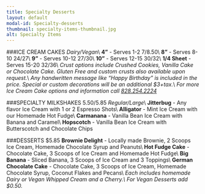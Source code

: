 ```yaml
---
title: Specialty Desserts
layout: default
modal-id: Specialty-desserts 
thumbnail: specialty-items-thumbnail.jpg
alt: Specialty Items 
---
```

###ICE CREAM CAKES
*Dairy/Vegan*\\
**4”** - Serves 1-2 $7/$8.50\\
**8”** - Serves 8-10 $24/$27\\
**9”** - Serves 10-12 $27/$30\\
**10”** - Serves 12-15 $30/$32\\
**1/4 Sheet** - Serves 15-20 $32/$36\\
*Crust options include Crushed Cookies, Vanilla Cake or Chocolate Cake. Gluten Free and custom crusts also available upon request.*\\
*Any handwritten message like “Happy Birthday” is included in the price. Special or custom decorations will be an additional $3+tax.*\\
*For more Ice Cream Cake options and information call <a href="tel:+8282542224">828.254.2224</a>*

###SPECIALTY MILKSHAKES $5.50/$5.85
*Regular/Large*\\
**Jitterbug** - Any flavor Ice Cream with 1 or 2 Espresso Shots\\
**Alligator** - Mint Ice Cream with our Homemade Hot Fudge\\
**Carmanana** - Vanilla Bean Ice Cream with Banana and Caramel\\
**Hopscotch** - Vanilla Bean Ice Cream with Butterscotch and Chocolate Chips

###DESSERTS $5.85
**Brownie Delight** - Locally made Brownie, 2 Scoops Ice Cream, Homemade Chocolate Syrup and Peanuts\\
**Hot Fudge Cake** - Chocolate Cake, 3 Scoops of Ice Cream and Homemade Hot Fudge\\
**Big Banana** - Sliced Banana, 3 Scoops of Ice Cream and 3 Toppings\\
**German Chocolate Cake** - Chocolate Cake, 3 Scoops of Ice Cream, Homemade Chocolate Syrup, Coconut Flakes and Pecans\\
*Each includes homemade Dairy or Vegan Whipped Cream and a Cherry.\\
For Vegan Desserts add $0.50.*
